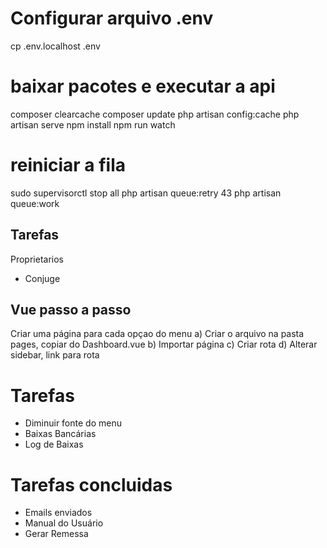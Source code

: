 # Configurar arquivo .env
cp .env.localhost .env
# baixar pacotes e executar a api
composer clearcache
composer update
php artisan config:cache
php artisan serve
npm install
npm run watch

# reiniciar a fila 
sudo supervisorctl stop all
php artisan queue:retry 43
php artisan queue:work

## Tarefas
Proprietarios
   - Conjuge
   

## Vue passo a passo
Criar uma página para cada opçao do menu
   a) Criar o arquivo na pasta pages, copiar do Dashboard.vue
   b) Importar página
   c) Criar rota
   d) Alterar sidebar, link para rota


# Tarefas
- Diminuir fonte do menu
- Baixas Bancárias
- Log de Baixas

# Tarefas concluidas
- Emails enviados
- Manual do Usuário 
- Gerar Remessa 



